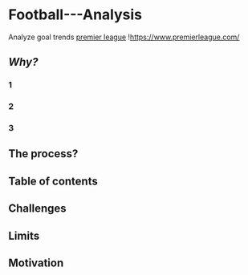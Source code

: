 # Football---Analysis
Analyze goal trends
[premier league]( https://www.premierleague.com/)
!https://www.premierleague.com/
## ***Why?***
### 1
### 2
### 3
## The process?
## Table of contents
## Challenges
## Limits
## Motivation
